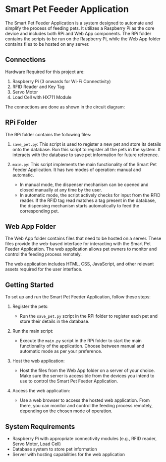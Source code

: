 # Smart Pet Feeder Application

The Smart Pet Feeder Application is a system designed to automate and simplify the process of feeding pets. It utilizes a Raspberry Pi as the core device and includes both RPi and Web App components. The RPi folder contains the scripts to be run on the Raspberry Pi, while the Web App folder contains files to be hosted on any server.

## Connections

Hardware Required for this project are:

1. Raspberry Pi (3 onwards for Wi-Fi Connectivity)
2. RFID Reader and Key Tag
3. Servo Motor
4. Load Cell with HX711 Module

The connections are done as shown in the circuit diagram:


## RPi Folder

The RPi folder contains the following files:

1. `save_pet.py`: This script is used to register a new pet and store its details onto the database. Run this script to register all the pets in the system. It interacts with the database to save pet information for future reference.

2. `main.py`: This script implements the main functionality of the Smart Pet Feeder Application. It has two modes of operation: manual and automatic. 
   - In manual mode, the dispenser mechanism can be opened and closed manually at any time by the user.
   - In automatic mode, the script actively checks for input from the RFID reader. If the RFID tag read matches a tag present in the database, the dispensing mechanism starts automatically to feed the corresponding pet.

## Web App Folder

The Web App folder contains files that need to be hosted on a server. These files provide the web-based interface for interacting with the Smart Pet Feeder Application. The web application allows pet owners to monitor and control the feeding process remotely.

The web application includes HTML, CSS, JavaScript, and other relevant assets required for the user interface.

## Getting Started

To set up and run the Smart Pet Feeder Application, follow these steps:

1. Register the pets:
   - Run the `save_pet.py` script in the RPi folder to register each pet and store their details in the database.

2. Run the main script:
   - Execute the `main.py` script in the RPi folder to start the main functionality of the application. Choose between manual and automatic mode as per your preference.

3. Host the web application:
   - Host the files from the Web App folder on a server of your choice. Make sure the server is accessible from the devices you intend to use to control the Smart Pet Feeder Application.

4. Access the web application:
   - Use a web browser to access the hosted web application. From there, you can monitor and control the feeding process remotely, depending on the chosen mode of operation.

## System Requirements

- Raspberry Pi with appropriate connectivity modules (e.g., RFID reader, Servo Motor, Load Cell)
- Database system to store pet information
- Server with hosting capabilities for the web application